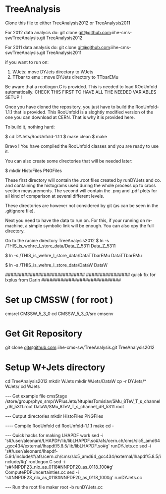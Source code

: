 TreeAnalysis
============

Clone this file to either TreeAnalysis2012 or TreeAnalysis2011

For 2012 data analysis do:
git clone git@github.com:iihe-cms-sw/TreeAnalysis.git TreeAnalysis2012

For 2011 data analysis do:
git clone git@github.com:iihe-cms-sw/TreeAnalysis.git TreeAnalysis2011

if you want to run on:
  1) WJets: move DYJets directory to WJets
  2) TTbar to emu : move DYJets directory to TTbarEMu

Be aware that a rootlogon.C is provided. This is needed to load ROoUnfold
automatically. CHECK THIS FIRST TO HAVE ALL THE NEEDED VARIABLES SETUP !

Once you have cloned the repository, you just have to build the RooUnfold-1.1.1
that is provided. This RooUnfold is a sloghtly modified version of the one 
you can download at CERN. That is why it is provided here.

To build it, nothing hard:

$ cd DYJets/RooUnfold-1.1.1
$ make clean
$ make 

Bravo ! You have compiled the RooUnfold classes and you are ready to use it.


You can also create some directories that will be needed later:

$ mkdir HistoFiles PNGFiles

These first directory will contain the .root files created by runDYJets and co.
and containing the histograms used during the whole process up to cross section
measurements.
The second will contain the .png and .pdf plots for all kind of comparison at
several different levels.

These directories are however not considered by git (as can be seen in the .gitignore file).

Next you need to have the data to run on. For this, if your running on m-machine, 
a simple symbolic link will be enough. You can also opy the full directory.

Go to the racine directory TreeAnalysis2012
$ ln -s /THIS_is_wehre_I_store_data/Data_Z_5311 Data_Z_5311

$ ln -s /THIS_is_wehre_I_store_data/DataTTbarEMu DataTTbarEMu

$ ln -s /THIS_is_wehre_I_store_data/DataW DataW

#############################
################  quick fix for lxplus from Darin
#############################

# Set up CMSSW ( for root ) 
cmsrel CMSSW_5_3_0
cd CMSSW_5_3_0/src
cmsenv

# Get Git Repository
git clone git@github.com:iihe-cms-sw/TreeAnalysis.git TreeAnalysis2012

# Setup W+Jets directory
cd TreeAnalysis2012
mkdir WJets
mkdir WJets/DataW
cp -r DYJets/* WJets/
cd WJets

--- Get example file
cmsStage /store/group/phys_smp/WPlusJets/NtuplesTomislav/SMu_8TeV_T_s_channel_dR_5311.root DataW/SMu_8TeV_T_s_channel_dR_5311.root

--- Output directories
mkdir HistoFiles PNGFiles

---- Compile RooUnfold
cd RooUnfold-1.1.1
make
cd -

--- Quick hacks for making LHAPDF work
sed -i 's#/user/aleonard/LHAPDF/lib/libLHAPDF.so#/afs/cern.ch/cms/slc5_amd64_gcc434/external/lhapdf/5.8.5/lib/libLHAPDF.so#g' runDYJets.cc
sed -i 's#/user/aleonard/lhapdf-5.9.1/include/#/afs/cern.ch/cms/slc5_amd64_gcc434/external/lhapdf/5.8.5/include/#g' rootlogon.C
sed -i 's#NNPDF23_nlo_as_0118#NNPDF20_as_0118_100#g' ComputePDFUncertainties.cc
sed -i 's#NNPDF23_nlo_as_0118#NNPDF20_as_0118_100#g' runDYJets.cc

--- Run the root file maker
root -b runDYJets.cc

